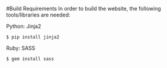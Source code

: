 #Build Requirements
In order to build the website, the following tools/libraries are needed:

Python: Jinja2
```
$ pip install jinja2
```

Ruby: SASS
```
$ gem install sass
```

